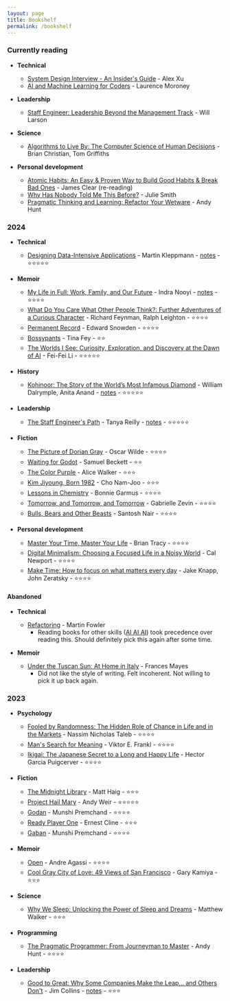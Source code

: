 ```yaml
---
layout: page
title: Bookshelf
permalink: /bookshelf
---
```


### Currently reading

* **Technical**
  * [System Design Interview - An Insider's Guide](https://www.google.co.in/books/edition/System_Design_Interview_An_Insider_s_Gui/b_mUzQEACAAJ) - Alex Xu
  * [AI and Machine Learning for Coders](https://learning.oreilly.com/library/view/ai-and-machine/9781492078180/) - Laurence Moroney

* **Leadership**
  * [Staff Engineer: Leadership Beyond the Management Track](https://staffeng.com/book/) - Will Larson

* **Science**
  * [Algorithms to Live By: The Computer Science of Human Decisions](https://www.goodreads.com/book/show/25666050-algorithms-to-live-by) - Brian Christian, Tom Griffiths

* **Personal development**
  * [Atomic Habits: An Easy & Proven Way to Build Good Habits & Break Bad Ones](https://jamesclear.com/atomic-habits) - James Clear (re-reading)
  * [Why Has Nobody Told Me This Before?](https://www.goodreads.com/book/show/58536046-why-has-nobody-told-me-this-before) - Julie Smith
  * [Pragmatic Thinking and Learning: Refactor Your Wetware](https://www.goodreads.com/book/show/3063393-pragmatic-thinking-and-learning) - Andy Hunt

### 2024

* **Technical**
  * [Designing Data-Intensive Applications](https://www.oreilly.com/library/view/designing-data-intensive-applications/9781491903063/) - Martin Kleppmann - [notes](/ddia) - ⭐️⭐️⭐️⭐️⭐️

* **Memoir**
  * [My Life in Full: Work, Family, and Our Future](https://www.goodreads.com/book/show/57499853-my-life-in-full) - Indra Nooyi - [notes](/my-life-in-full) - ⭐️⭐️⭐️⭐️
  * [What Do You Care What Other People Think?: Further Adventures of a Curious Character](https://www.goodreads.com/book/show/35167718-what-do-you-care-what-other-people-think) - Richard Feynman, Ralph Leighton - ⭐⭐⭐⭐
  * [Permanent Record](https://www.goodreads.com/book/show/51801760-permanent-record) - Edward Snowden - ⭐️⭐️⭐️⭐️
  * [Bossypants](https://www.goodreads.com/book/show/9418327-bossypants) - Tina Fey - ⭐⭐
  * [The Worlds I See: Curiosity, Exploration, and Discovery at the Dawn of AI](https://www.goodreads.com/book/show/144405196-the-worlds-i-see) - Fei-Fei Li - ⭐️⭐️⭐️⭐️⭐️

* **History**
  * [Kohinoor: The Story of the World’s Most Infamous Diamond](https://www.goodreads.com/book/show/33391999-kohinoor) - William Dalrymple, Anita Anand - [notes](/2024/01/21/kohinoor-book-notes) - ⭐⭐⭐⭐⭐

* **Leadership**
  * [The Staff Engineer's Path](https://www.oreilly.com/library/view/the-staff-engineers/9781098118723/) - Tanya Reilly - [notes](/staff-engineers-path) - ⭐⭐⭐⭐⭐

* **Fiction**
  * [The Picture of Dorian Gray](https://www.goodreads.com/book/show/5297.The_Picture_of_Dorian_Gray) - Oscar Wilde - ⭐⭐⭐⭐
  * [Waiting for Godot](https://www.goodreads.com/book/show/17716.Waiting_for_Godot) - Samuel Beckett - ⭐⭐
  * [The Color Purple](https://www.goodreads.com/book/show/52892857-the-color-purple) - Alice Walker - ⭐️⭐️⭐️
  * [Kim Jiyoung, Born 1982](https://www.goodreads.com/book/show/46041199-kim-jiyoung-born-1982) - Cho Nam-Joo - ⭐️⭐️⭐️
  * [Lessons in Chemistry](https://www.goodreads.com/book/show/206305528-lessons-in-chemistry) - Bonnie Garmus - ⭐️⭐️⭐️⭐️
  * [Tomorrow, and Tomorrow, and Tomorrow](https://www.goodreads.com/book/show/58784475-tomorrow-and-tomorrow-and-tomorrow) - Gabrielle Zevin - ⭐️⭐️⭐️⭐️
  * [Bulls, Bears and Other Beasts](https://www.goodreads.com/en/book/show/32716919) - Santosh Nair - ⭐️⭐️⭐️⭐️


* **Personal development**
  * [Master Your Time, Master Your Life](https://www.goodreads.com/book/show/31287110-master-your-time-master-your-life) - Brian Tracy - ⭐⭐⭐⭐
  * [Digital Minimalism: Choosing a Focused Life in a Noisy World](https://www.goodreads.com/book/show/40672036-digital-minimalism) - Cal Newport - ⭐⭐⭐⭐
  * [Make Time: How to focus on what matters every day](https://maketime.blog/) - Jake Knapp, John Zeratsky - ⭐⭐⭐⭐

#### Abandoned

* **Technical**
  * [Refactoring](https://martinfowler.com/books/refactoring.html) - Martin Fowler
    * Reading books for other skills ([AI AI AI](https://www.youtube.com/watch?v=-P-ein58laA)) took precedence over reading this. Should definitely pick this again after some time.

* **Memoir**
  * [Under the Tuscan Sun: At Home in Italy](https://www.goodreads.com/book/show/480479.Under_the_Tuscan_Sun) - Frances Mayes
    * Did not like the style of writing. Felt incoherent. Not willing to pick it up back again.

### 2023

* **Psychology**
    * [Fooled by Randomness: The Hidden Role of Chance in Life and in the Markets](https://www.goodreads.com/review/show/366460890) - Nassim Nicholas Taleb - ⭐⭐⭐⭐
    * [Man's Search for Meaning](https://www.goodreads.com/book/show/4069.Man_s_Search_for_Meaning) - Viktor E. Frankl - ⭐⭐⭐⭐
    * [Ikigai: The Japanese Secret to a Long and Happy Life](https://www.goodreads.com/book/show/39995046-ikigai) - Hector Garcia Puigcerver - ⭐⭐⭐⭐

* **Fiction**
  * [The Midnight Library](https://www.goodreads.com/book/show/52578297-the-midnight-library) - Matt Haig - ⭐⭐⭐
  * [Project Hail Mary](https://www.goodreads.com/book/show/54493401-project-hail-mary) - Andy Weir - ⭐⭐⭐⭐⭐
  * [Godan](https://www.goodreads.com/book/show/12029149-godan) - Munshi Premchand - ⭐⭐⭐⭐
  * [Ready Player One](https://www.goodreads.com/book/show/9969571-ready-player-one) - Ernest Cline - ⭐⭐⭐
  * [Gaban](https://www.goodreads.com/book/show/11692391-gaban) - Munshi Premchand - ⭐⭐⭐⭐

* **Memoir**
  * [Open](https://www.goodreads.com/book/show/6480781-open) - Andre Agassi - ⭐⭐⭐⭐
  * [Cool Gray City of Love: 49 Views of San Francisco](https://www.goodreads.com/book/show/18749122-cool-gray-city-of-love) - Gary Kamiya - ⭐⭐⭐

* **Science**
  * [Why We Sleep: Unlocking the Power of Sleep and Dreams](https://www.goodreads.com/book/show/34466963-why-we-sleep) - Matthew Walker - ⭐⭐⭐

* **Programming**
  * [The Pragmatic Programmer: From Journeyman to Master](https://www.goodreads.com/book/show/4099.The_Pragmatic_Programmer) - Andy Hunt - ⭐⭐⭐⭐

* **Leadership**
  * [Good to Great: Why Some Companies Make the Leap... and Others Don't](https://www.goodreads.com/book/show/76865.Good_to_Great) - Jim Collins - [notes](/good-to-great) - ⭐⭐⭐
